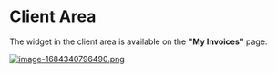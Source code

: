 # Client Area

The widget in the client area is available on the **"My Invoices"** page.

[![image-1684340796490.png](https://doc.puq.info/uploads/images/gallery/2023-05/scaled-1680-/image-1684340796490.png)](https://doc.puq.info/uploads/images/gallery/2023-05/image-1684340796490.png)